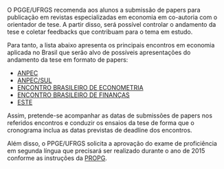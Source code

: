O PGGE/UFRGS recomenda aos alunos a submissão de papers para publicação em revistas especializadas em economia em co-autoria com o orientador de tese. A partir disso, será possível controlar o andamento da tese e coletar feedbacks que contribuam para o tema em estudo.

Para tanto, a lista abaixo apresenta os principais encontros em economia aplicada no Brasil que serão alvo de possíveis apresentações do andamento da tese em formato de papers:

* [ANPEC](http://www.anpec.org.br/novosite/br/encontro-2014) 
* [ANPEC/SUL](http://www.anpec.org.br/novosite/br/xvii-encontro-de-economia-da-regiao-sul)
* [ENCONTRO BRASILEIRO DE ECONOMETRIA](http://www.sbe.org.br/site)
* [ENCONTRO BRASILEIRO DE FINANÇAS](http://www.sbfin.org.br/site)
* [ESTE](http://www.este2013.dme.ufrj.br/index.php/pt/)

Assim, pretende-se acompanhar as datas de submissões de papers nos referidos encontros e conduzir os ensaios da tese de forma que o cronograma inclua as datas previstas de deadline dos encontros. 

Além disso, o PPGE/UFRGS solicita a aprovação do exame de proficiência em segunda língua que precisará ser realizado durante o ano de 2015 conforme as instruções da [PROPG](http://www.ufrgs.br/propg/sobre-a-propg/dpg/proficiencia). 
